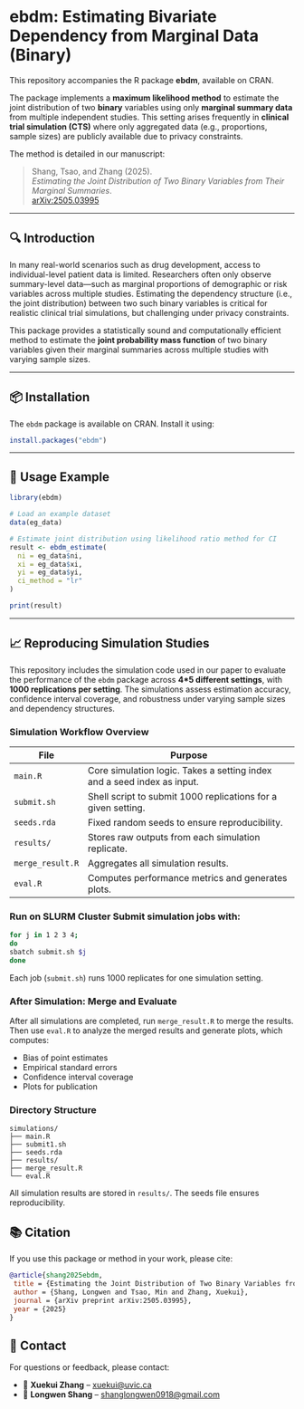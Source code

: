 # ebdm: Estimating Bivariate Dependency from Marginal Data (Binary)

This repository accompanies the R package **ebdm**, available on CRAN.

The package implements a **maximum likelihood method** to estimate the joint distribution of two **binary** variables using only **marginal summary data** from multiple independent studies. This setting arises frequently in **clinical trial simulation (CTS)** where only aggregated data (e.g., proportions, sample sizes) are publicly available due to privacy constraints.

The method is detailed in our manuscript:

> Shang, Tsao, and Zhang (2025).  
> *Estimating the Joint Distribution of Two Binary Variables from Their Marginal Summaries*.  
> [arXiv:2505.03995](https://doi.org/10.48550/arXiv.2505.03995)

---

## 🔍 Introduction

In many real-world scenarios such as drug development, access to individual-level patient data is limited. Researchers often only observe summary-level data—such as marginal proportions of demographic or risk variables across multiple studies. Estimating the dependency structure (i.e., the joint distribution) between two such binary variables is critical for realistic clinical trial simulations, but challenging under privacy constraints.

This package provides a statistically sound and computationally efficient method to estimate the **joint probability mass function** of two binary variables given their marginal summaries across multiple studies with varying sample sizes.

---

## 📦 Installation

The `ebdm` package is available on CRAN. Install it using:

```r
install.packages("ebdm")
```

---

## 🌰 Usage Example

```r
library(ebdm)

# Load an example dataset
data(eg_data)

# Estimate joint distribution using likelihood ratio method for CI
result <- ebdm_estimate(
  ni = eg_data$ni,
  xi = eg_data$xi,
  yi = eg_data$yi,
  ci_method = "lr"
)

print(result)
```

---

## 📈 Reproducing Simulation Studies

This repository includes the simulation code used in our paper to evaluate the performance of the `ebdm` package across **4*5 different settings**, with **1000 replications per setting**.
The simulations assess estimation accuracy, confidence interval coverage, and robustness under varying sample sizes and dependency structures.

### Simulation Workflow Overview
| File            | Purpose                                                                  |
|-----------------|--------------------------------------------------------------------------|
| `main.R`        | Core simulation logic. Takes a setting index and a seed index as input.  |
| `submit.sh`     | Shell script to submit 1000 replications for a given setting.            |
| `seeds.rda`     | Fixed random seeds to ensure reproducibility.                            |
| `results/`      | Stores raw outputs from each simulation replicate.                       |
| `merge_result.R`| Aggregates all simulation results.                                       |
| `eval.R`        | Computes performance metrics and generates plots.        
### Run on SLURM Cluster Submit simulation jobs with:
```bash
for j in 1 2 3 4;
do
sbatch submit.sh $j
done
```
Each job (`submit.sh`) runs 1000 replicates for one simulation setting.
### After Simulation: Merge and Evaluate
After all simulations are completed, run `merge_result.R` to merge the results. Then use `eval.R` to analyze the merged results and generate plots, which computes:
- Bias of point estimates
- Empirical standard errors
- Confidence interval coverage
- Plots for publication
### Directory Structure
```
simulations/
├── main.R
├── submit1.sh
├── seeds.rda
├── results/
├── merge_result.R
└── eval.R
```
All simulation results are stored in `results/`. The seeds file ensures reproducibility.


## 📚 Citation

If you use this package or method in your work, please cite:
```bibtex
@article{shang2025ebdm,
 title = {Estimating the Joint Distribution of Two Binary Variables from Their Marginal Summaries},
 author = {Shang, Longwen and Tsao, Min and Zhang, Xuekui},
 journal = {arXiv preprint arXiv:2505.03995},
 year = {2025}
}
```








## 💬 Contact

For questions or feedback, please contact:
- 📧 **Xuekui Zhang** – xuekui@uvic.ca
- 📧 **Longwen Shang** – shanglongwen0918@gmail.com









